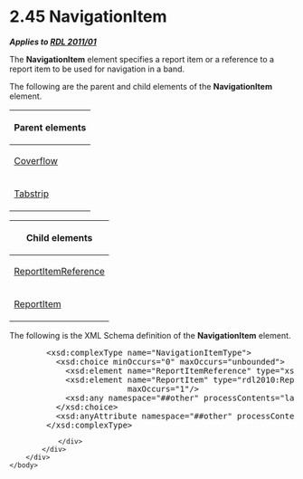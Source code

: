 <html dir="LTR" xmlns:mshelp="http://msdn.microsoft.com/mshelp" xmlns:ddue="http://ddue.schemas.microsoft.com/authoring/2003/5" xmlns:xlink="http://www.w3.org/1999/xlink" xmlns:tool="http://www.microsoft.com/tooltip">
    <head>
        <meta http-equiv="Content-Type" content="text/html; CHARSET=utf-8"></meta>
        <meta name="save" content="history"></meta>
        <title>2.45 NavigationItem</title>
        <xml>
            <mshelp:toctitle title="2.45 NavigationItem"></mshelp:toctitle>
            <mshelp:rltitle title="[MS-RDL]: NavigationItem"></mshelp:rltitle>
            <mshelp:keyword index="A" term="641d4b8e-25ed-425c-ad17-66ba777d2782"></mshelp:keyword>
            <mshelp:attr name="DCSext.ContentType" value="open specification"></mshelp:attr>
            <mshelp:attr name="AssetID" value="641d4b8e-25ed-425c-ad17-66ba777d2782"></mshelp:attr>
            <mshelp:attr name="TopicType" value="kbRef"></mshelp:attr>
            <mshelp:attr name="DCSext.Title" value="[MS-RDL]: NavigationItem" />
        </xml>
    </head>
    <body>
        <div id="header">
            <h1 class="heading">2.45 NavigationItem</h1>
        </div>
        <div id="mainSection">
            <div id="mainBody">
                <div id="allHistory" class="saveHistory"></div>
                <div id="sectionSection0" class="section" name="collapseableSection">
                    

<p><b><i>Applies to </i></b><a href="bf2bab1a-b608-4bcc-b718-1cc1baa9579c.md"><b><i>RDL 2011/01</i></b></a></p>

<p>The <b>NavigationItem</b> element specifies a report item or
a reference to a report item to be used for navigation in a band.</p>

<p>The following are the parent and child elements of the <b>NavigationItem</b>
element.</p>

<table>
 <thead>
  <tr>
   <th>
   <p>Parent elements</p>
   </th>
  </tr>
 </thead>
 <tr>
  <td>
  <p><a href="abc2c5cb-891e-4b78-baec-9b692f1f388a.md">Coverflow</a></p>
  </td>
 </tr>
 <tr>
  <td>
  <p><a href="7d46e0bb-d38a-4c70-966c-37302e7f3315.md">Tabstrip</a></p>
  </td>
 </tr>
</table>

<p> </p>

<table>
 <thead>
  <tr>
   <th>
   <p>Child elements</p>
   </th>
  </tr>
 </thead>
 <tr>
  <td>
  <p><a href="5d4b5692-dd1b-476a-b1a8-5e5e124a32d2.md">ReportItemReference</a></p>
  </td>
 </tr>
 <tr>
  <td>
  <p><a href="2a7eec12-9d11-4bc0-9190-39917b40ee60.md">ReportItem</a></p>
  </td>
 </tr>
</table>

<p>The following is the XML Schema definition of the <b>NavigationItem</b>
element.</p>

<dl>
<dd>
<div><pre>   &lt;xsd:complexType name=&quot;NavigationItemType&quot;&gt;
     &lt;xsd:choice minOccurs=&quot;0&quot; maxOccurs=&quot;unbounded&quot;&gt;
       &lt;xsd:element name=&quot;ReportItemReference&quot; type=&quot;xsd:string&quot; minOccurs=&quot;0&quot; maxOccurs=&quot;1&quot;/&gt;
       &lt;xsd:element name=&quot;ReportItem&quot; type=&quot;rdl2010:ReportItemsType&quot; minOccurs=&quot;0&quot;    
                    maxOccurs=&quot;1&quot;/&gt;
       &lt;xsd:any namespace=&quot;##other&quot; processContents=&quot;lax&quot; /&gt;
     &lt;/xsd:choice&gt;
     &lt;xsd:anyAttribute namespace=&quot;##other&quot; processContents=&quot;lax&quot; /&gt;
   &lt;/xsd:complexType&gt;
</pre></div>
</dd></dl>


                </div>
            </div>
        </div>
    </body>
</html>